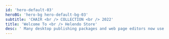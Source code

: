 ```yaml
---
id: 'hero-default-03'
heroBG: 'hero-bg hero-default-bg-03'
subtitle: 'CHAIR <br /> COLLECTION <br /> 2022'
title: 'Welcome To <br /> Helendo Store'
desc: ' Many desktop publishing packages and web page editors now use  <br /> Lorem Ipsum as their default model text'
---
```

